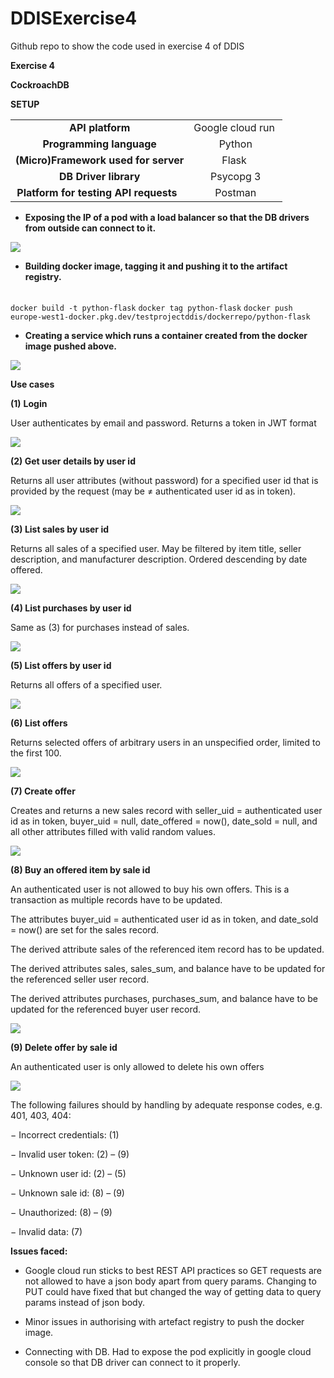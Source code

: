 # DDISExercise4
Github repo to show the code used in exercise 4 of DDIS


**Exercise 4**

**CockroachDB**

**SETUP**

|                                         |                   |
| :-------------------------------------: | :---------------: |
|             **API platform**            | Google cloud run  |
|         **Programming language**        |       Python      |
|   **(Micro)Framework used for server**  |       Flask       |
|          **DB Driver library**          |     Psycopg 3     |
| **Platform for testing API requests**   |      Postman      |

- **Exposing the IP of a pod with a load balancer so that the DB drivers from outside can connect to it.**

****![](https://lh7-us.googleusercontent.com/docsz/AD_4nXeXVWUQ3l2J2TtJV96v_NyKNOREyTS9FkpRo21xbS0u1UPlYG1xi5OMWL62MQ-6eavng787huq2wigYgqWaiKXqGBmBAlbwPaGIMMJoTZl6NcvKMYzP0gAlIK2ZxqPM331NlVgANIoe1TNxxzGOX7HrGled?key=07PbvhN_YYcUfuFBLacp3g)****

- **Building docker image, tagging it and pushing it to the artifact registry.**

|                                                                                                                                        |
| -------------------------------------------------------------------------------------------------------------------------------------- |
``` docker build -t python-flask ```
```docker tag python-flask```
```docker push europe-west1-docker.pkg.dev/testprojectddis/dockerrepo/python-flask ```

- **Creating a service which runs a container created from the docker image pushed above.**

![](https://lh7-us.googleusercontent.com/docsz/AD_4nXexTzrBr5dvhD1Sfq1xAl67fIgp9ndyTFKb0dg5JmXUKvZv2hZR6mZgXeGIcWnYit3pDcLqhPRHlCpKoDoxnvchPMk40ZzXZKGYRMYRtAR8M-L67ZIOCUqh6j3hQ3S4_yFBbblzlINBh-5sLSgk8qhegM6_?key=07PbvhN_YYcUfuFBLacp3g)

**Use cases**

**(1)** **Login**

User authenticates by email and password. Returns a token in JWT format

![](https://lh7-us.googleusercontent.com/docsz/AD_4nXfZoyoSX4iM2Jos5MCS5G8CIEnujDOI3yvwx8ndgkw_uX8Fxcvaj8gIyVjcwil9e065XXDPVeEaqj97tU9YE3xDuU2kKAf_j4gbXXpxGKWJcHLaZkg5N7Q2fDi8TU_iD6_moirunhhMwj2S6u8Ix1xejjYY?key=07PbvhN_YYcUfuFBLacp3g)

**(2) Get user details by user id**

Returns all user attributes (without password) for a specified user id that is provided by the request (may be ≠ authenticated user id as in token).

![](https://lh7-us.googleusercontent.com/docsz/AD_4nXdbTttHaq1tGlcoHjp1NulIZi2NIUmJQbDvZ6Std-B8Kl0l2-7nIfjrmansJExT3l-zrbMN446CNrhbIfowVq9Q3DOmksKtjhUMX0Ls7jJDFqKcr_ygmonYlbonA493O6iTazyzbmL6QnjcySdOpI2D_8o4?key=07PbvhN_YYcUfuFBLacp3g)

**(3) List sales by user id**

Returns all sales of a specified user. May be filtered by item title, seller description, and manufacturer description. Ordered descending by date offered.

![](https://lh7-us.googleusercontent.com/docsz/AD_4nXeBTCVy3BYAQLEkheP7DuHHbgNjd8BkAo7ZkO-vvyBQRYeJzxYrUyT1QM2pKEDW-GAbYzBUCTFrdyghBelqc-y-e3Nu1Y6nQb8sywYQVwYXH61qS3No-Xrk59vzk0mq6Jy5TYKuOrRQF5jnjdUIvOa8IYI?key=07PbvhN_YYcUfuFBLacp3g)

**(4) List purchases by user id**

Same as (3) for purchases instead of sales.

![](https://lh7-us.googleusercontent.com/docsz/AD_4nXcgvCv5pfbE8TAa8xSuD45YMyc8L4MvsfG53WGdSR7pLm-P5TqY7butr83lPUw_gkdbzqSLc7cM1u2VPeTVkwB8a1y0GH3q_7GGbjLuqk8S-xtJJNDCFqHgSNk9oe3-DMrN8vISgRvEKHWCJRd3-j0H5rxA?key=07PbvhN_YYcUfuFBLacp3g)

**(5) List offers by user id**

Returns all offers of a specified user.

![](https://lh7-us.googleusercontent.com/docsz/AD_4nXdFtQmMHWiq4TgozWt2ZlXGYizUACdiuWyGNqP-LGWSMyu-hwWpkfDoXlDpcHnSGqilH7Us6EDWBh_l_j7xF1_t-q1gy34rMvq-vOIeYuwJC_ZCt4doyhNf6ljxWKczfxS-lALxkdpY-5oeHrs3m8fsQUs?key=07PbvhN_YYcUfuFBLacp3g)

**(6) List offers**

Returns selected offers of arbitrary users in an unspecified order, limited to the first 100.

![](https://lh7-us.googleusercontent.com/docsz/AD_4nXcokErTbuEZnIxyeDX_9mQvbHr7SxQlG_6eROrVTCI0gVnzBRhZ-uES5mq5L_ZhUv8SfDHyaokm6DfZT0ivIBjOFLEKN7XxvZa-WRiXz0HFNK5KiiwH3Dgwsjirla3oevNab8OPboIdLEa3-ovPczcpRkRX?key=07PbvhN_YYcUfuFBLacp3g)

**(7) Create offer**

Creates and returns a new sales record with seller\_uid = authenticated user id as in token, buyer\_uid = null, date\_offered = now(), date\_sold = null, and all other attributes filled with valid random values.

![](https://lh7-us.googleusercontent.com/docsz/AD_4nXfshKeR76qrzimac02zlOJXxwpw8LPfsjljdNLs4nibVTPrcTAQLVUi6FYNpnCqfoW2ZE162PhlKdIhUg5_ed6lDYX5ZfCB_XBNjn0YoWXva-iwE9fsiolMWoVrUePbqjSuzRTcX9dY-oF2ft4sJ1xlgGFz?key=07PbvhN_YYcUfuFBLacp3g)

**(8) Buy an offered item by sale id**

An authenticated user is not allowed to buy his own offers. This is a transaction as multiple records have to be updated.

The attributes buyer\_uid = authenticated user id as in token, and date\_sold = now() are set for the sales record.

The derived attribute sales of the referenced item record has to be updated.

The derived attributes sales, sales\_sum, and balance have to be updated for the referenced seller user record.

The derived attributes purchases, purchases\_sum, and balance have to be updated for the referenced buyer user record.

![](https://lh7-us.googleusercontent.com/docsz/AD_4nXfS99qUsTSIbqGX03HwFpCzfom-eFdJdIyMD9pjRP3d3iIASaOS96Vf6vz0raT4gBX6N0uyDg2sD6jKbG7S9PTnYec-MtWxiihFcqD2MDQTZVOAfb32CFzNYcgxgQNQBevDNI5vaq2noecmGpi6sD2kOsST?key=07PbvhN_YYcUfuFBLacp3g)


**(9) Delete offer by sale id**

An authenticated user is only allowed to delete his own offers

![](https://lh7-us.googleusercontent.com/docsz/AD_4nXc8Gnk4cTfK-n5Tx15_hNOTLrPj7cvzY88uqBqJqnbLg-vkCppyZXt4MJMqnfcH8PsONq0Q_lD-1wfhCVNDLLvNh6QrwN3Ji5mylvHnCAeA51UKqbAymhINXkyy-J1k_AWlHcE8RESapF1hnawSmqmVJROR?key=07PbvhN_YYcUfuFBLacp3g)

The following failures should by handling by adequate response codes, e.g. 401, 403, 404:

− Incorrect credentials: (1)

− Invalid user token: (2) – (9)

− Unknown user id: (2) – (5)

− Unknown sale id: (8) – (9)

− Unauthorized: (8) – (9)

− Invalid data: (7)

**Issues faced:** 

- Google cloud run sticks to best REST API practices so GET requests are not allowed to have a json body apart from query params. Changing to PUT could have fixed that but changed the way of getting data to query params instead of json body. 

- Minor issues in authorising with artefact registry to push the docker image.

- Connecting with DB. Had to expose the pod explicitly in google cloud console so that DB driver can connect to it properly.
